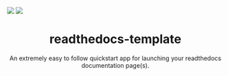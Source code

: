 
<img src="https://img.shields.io/travis/rust-lang/rust.svg">
<img src="https://img.shields.io/readthedocs/pip.svg">
<h1 align="center">readthedocs-template</h1>
<p align="center">An extremely easy to follow quickstart app for launching your readthedocs documentation page(s).</p>

